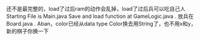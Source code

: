 还不是最完整的，load了过后ram的动作会乱掉，load了过后兵可以吃自己人
Starting File is Main.java
Save and load function at GameLogic.java .
放兵在Board.java .
Aban，color已经从data type Color换去用String了，也不用x和y，新的棋子你换一下
